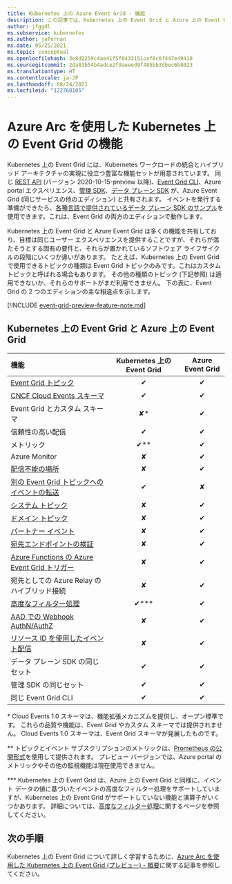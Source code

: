 ```yaml
---
title: Kubernetes 上の Azure Event Grid - 機能
description: この記事では、Kubernetes 上の Event Grid と Azure 上の Event Grid の機能を比較します。
author: jfggdl
ms.subservice: kubernetes
ms.author: jafernan
ms.date: 05/25/2021
ms.topic: conceptual
ms.openlocfilehash: 3e8d2259c4ae41f5f0433151cef8c6f447e49418
ms.sourcegitcommit: 2da83b54b4adce2f9aeeed9f485bb3dbec6b8023
ms.translationtype: HT
ms.contentlocale: ja-JP
ms.lasthandoff: 08/24/2021
ms.locfileid: "122768105"
---
```

# <a name="event-grid-on-kubernetes-with-azure-arc-features"></a>Azure Arc を使用した Kubernetes 上の Event Grid の機能
Kubernetes 上の Event Grid には、Kubernetes ワークロードの統合とハイブリッド アーキテクチャの実現に役立つ豊富な機能セットが用意されています。 同じ [REST API](/rest/api/eventgrid/version2021-06-01-preview/topics) (バージョン 2020-10-15-preview 以降)、[Event Grid CLI](/cli/azure/eventgrid)、Azure portal エクスペリエンス、[管理 SDK](../sdk-overview.md#management-sdks)、[データ プレーン SDK](../sdk-overview.md#data-plane-sdks) が、Azure Event Grid (同じサービスの他のエディション) と共有されます。 イベントを発行する準備ができたら、[各種言語で提供されているデータ プレーン SDK のサンプル](https://devblogs.microsoft.com/azure-sdk/event-grid-ga/)を使用できます。これは、Event Grid の両方のエディションで動作します。

Kubernetes 上の Event Grid と Azure Event Grid は多くの機能を共有しており、目標は同じユーザー エクスペリエンスを提供することですが、それらが満たそうとする固有の要件と、それらが置かれているソフトウェア ライフサイクルの段階にいくつか違いがあります。 たとえば、Kubernetes 上の Event Grid で使用できるトピックの種類は Event Grid トピックのみです。これはカスタム トピックと呼ばれる場合もあります。 その他の種類のトピック (下記参照) は適用できないか、それらのサポートがまだ利用できません。 下の表に、Event Grid の 2 つのエディションの主な相違点を示します。

[!INCLUDE [event-grid-preview-feature-note.md](../includes/event-grid-preview-feature-note.md)]


## <a name="event-grid-on-kubernetes-vs-event-grid-on-azure"></a>Kubernetes 上の Event Grid と Azure 上の Event Grid

| 機能 | Kubernetes 上の Event Grid | Azure Event Grid |
|:--|:-:|:-:|
| [Event Grid トピック](/rest/api/eventgrid/version2021-06-01-preview/topics) | ✔ | ✔ |
| [CNCF Cloud Events スキーマ](https://github.com/cloudevents/spec/blob/master/spec.md) | ✔ | ✔ |
| Event Grid とカスタム スキーマ | ✘* | ✔ |
| 信頼性の高い配信 | ✔ | ✔ |
| メトリック  | ✔** | ✔ |
| Azure Monitor  | ✘ | ✔ |
| [配信不能の場所](../manage-event-delivery.md#set-dead-letter-location) | ✘ | ✔ |
| [別の Event Grid トピックへのイベントの転送](event-handlers.md#azure-event-grid) | ✔ | ✘ |
| [システム トピック](../system-topics.md) | ✘ | ✔ |
| [ドメイン トピック](../event-domains.md) | ✘ | ✔ |
| [パートナー イベント](../partner-events-overview.md) | ✘ | ✔ |
| [宛先エンドポイントの検証](../webhook-event-delivery.md#endpoint-validation-with-event-grid-events) | ✘ | ✔ |
| [Azure Functions の Azure Event Grid トリガー](../../azure-functions/functions-bindings-event-grid-trigger.md) | ✘ | ✔ |
| 宛先としての Azure Relay のハイブリッド接続 | ✘ | ✔ |
| [高度なフィルター処理](filter-events.md) | ✔*** | ✔ |
| [AAD での Webhook AuthN/AuthZ](../secure-webhook-delivery.md) | ✘ | ✔ |
| [リソース ID を使用したイベント配信](/rest/api/eventgrid/version2021-06-01-preview/event-subscriptions/create-or-update) | ✘ | ✔ |
| データ プレーン SDK の同じセット | ✔ | ✔ |
| 管理 SDK の同じセット | ✔ | ✔ |
| 同じ Event Grid CLI | ✔ | ✔ |

\* Cloud Events 1.0 スキーマは、機能拡張メカニズムを提供し、オープン標準です。 これらの品質や機能は、Event Grid やカスタム スキーマでは提供されません。 Cloud Events 1.0 スキーマは、Event Grid スキーマが発展したものです。

\** トピックとイベント サブスクリプションのメトリックは、[Prometheus の公開形式](https://prometheus.io/docs/instrumenting/exposition_formats/)を使用して提供されます。 プレビュー バージョンでは、Azure portal のメトリックやその他の監視機能は現在使用できません。

\*** Kubernetes 上の Event Grid は、Azure 上の Event Grid と同様に、イベント データの値に基づいたイベントの高度なフィルター処理をサポートしていますが、Kubernetes 上の Event Grid がサポートしていない機能と演算子がいくつかあります。 詳細については、[高度なフィルター処理](filter-events.md#filter-by-values-in-event-data)に関するページを参照してください。

## <a name="next-steps"></a>次の手順
Kubernetes 上の Event Grid について詳しく学習するために、[Azure Arc を使用した Kubernetes 上の Event Grid (プレビュー) - 概要](overview.md)に関する記事を参照してください。
